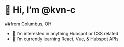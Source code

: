 # 👋 Hi, I’m @kvn-c 
##from Columbus, OH
- 👀 I’m interested in anything Hubspot or CSS related
- 🌱 I’m currently learning React, Vue, & Hubspot APIs


<!---
kvn-c/kvn-c is a ✨ special ✨ repository because its `README.md` (this file) appears on your GitHub profile.
You can click the Preview link to take a look at your changes.
--->

